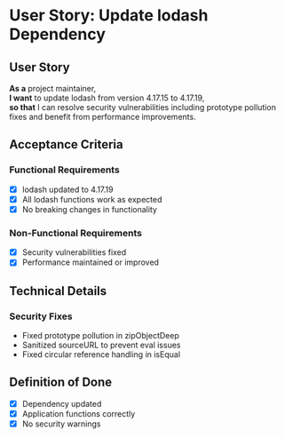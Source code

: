 # User Story: Update lodash Dependency

## User Story

**As a** project maintainer,  
**I want** to update lodash from version 4.17.15 to 4.17.19,  
**so that** I can resolve security vulnerabilities including prototype pollution fixes and benefit from performance improvements.

## Acceptance Criteria

### Functional Requirements

- [x] lodash updated to 4.17.19
- [x] All lodash functions work as expected
- [x] No breaking changes in functionality

### Non-Functional Requirements

- [x] Security vulnerabilities fixed
- [x] Performance maintained or improved

## Technical Details

### Security Fixes

- Fixed prototype pollution in zipObjectDeep
- Sanitized sourceURL to prevent eval issues
- Fixed circular reference handling in isEqual

## Definition of Done

- [x] Dependency updated
- [x] Application functions correctly
- [x] No security warnings
